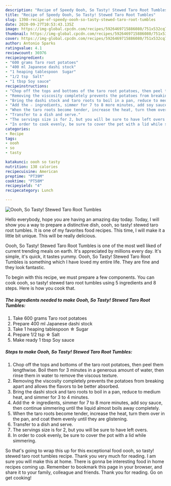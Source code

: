 ```yaml
---
description: "Recipe of Speedy Oooh, So Tasty! Stewed Taro Root Tumbles"
title: "Recipe of Speedy Oooh, So Tasty! Stewed Taro Root Tumbles"
slug: 1398-recipe-of-speedy-oooh-so-tasty-stewed-taro-root-tumbles
date: 2020-09-27T10:53:43.135Z
image: https://img-global.cpcdn.com/recipes/5926469715886080/751x532cq70/oooh-so-tasty-stewed-taro-root-tumbles-recipe-main-photo.jpg
thumbnail: https://img-global.cpcdn.com/recipes/5926469715886080/751x532cq70/oooh-so-tasty-stewed-taro-root-tumbles-recipe-main-photo.jpg
cover: https://img-global.cpcdn.com/recipes/5926469715886080/751x532cq70/oooh-so-tasty-stewed-taro-root-tumbles-recipe-main-photo.jpg
author: Antonio Sparks
ratingvalue: 4.1
reviewcount: 36976
recipeingredient:
- "600 grams Taro root potatoes"
- "400 ml Japanese dashi stock"
- "1 heaping tablespoon  Sugar"
- "1/2 tsp  Salt"
- "1 tbsp Soy sauce"
recipeinstructions:
- "Chop off the tops and bottoms of the taro root potatoes, then peel them lengthwise. Boil them for 3 minutes in a generous amount of water, then rinse them in water to remove the viscous texture."
- "Removing the viscosity completely prevents the potatoes from breaking apart and allows the flavors to be better absorbed."
- "Bring the dashi stock and taro roots to boil in a pan, reduce to medium heat, and simmer for 3 to 4 minutes."
- "Add the ☆ ingredients, simmer for 7 to 8 more minutes, add soy sauce, then continue simmering until the liquid almost boils away completely."
- "When the taro roots become tender, increase the heat, turn them over in the pan, and coat them evenly until they are glistening."
- "Transfer to a dish and serve."
- "The servings size is for 2, but you will be sure to have left overs."
- "In order to cook evenly, be sure to cover the pot with a lid while simmering."
categories:
- Recipe
tags:
- oooh
- so
- tasty

katakunci: oooh so tasty 
nutrition: 138 calories
recipecuisine: American
preptime: "PT39M"
cooktime: "PT58M"
recipeyield: "4"
recipecategory: Lunch

---
```



![Oooh, So Tasty! Stewed Taro Root Tumbles](https://img-global.cpcdn.com/recipes/5926469715886080/751x532cq70/oooh-so-tasty-stewed-taro-root-tumbles-recipe-main-photo.jpg)

Hello everybody, hope you are having an amazing day today. Today, I will show you a way to prepare a distinctive dish, oooh, so tasty! stewed taro root tumbles. It is one of my favorites food recipes. This time, I will make it a little bit unique. This will be really delicious.

Oooh, So Tasty! Stewed Taro Root Tumbles is one of the most well liked of current trending meals on earth. It's appreciated by millions every day. It's simple, it's quick, it tastes yummy. Oooh, So Tasty! Stewed Taro Root Tumbles is something which I have loved my entire life. They are fine and they look fantastic.




To begin with this recipe, we must prepare a few components. You can cook oooh, so tasty! stewed taro root tumbles using 5 ingredients and 8 steps. Here is how you cook that.

<!--inarticleads1-->

##### The ingredients needed to make Oooh, So Tasty! Stewed Taro Root Tumbles:

1. Take 600 grams Taro root potatoes
1. Prepare 400 ml Japanese dashi stock
1. Take 1 heaping tablespoon ☆ Sugar
1. Prepare 1/2 tsp ☆ Salt
1. Make ready 1 tbsp Soy sauce




<!--inarticleads2-->

##### Steps to make Oooh, So Tasty! Stewed Taro Root Tumbles:

1. Chop off the tops and bottoms of the taro root potatoes, then peel them lengthwise. Boil them for 3 minutes in a generous amount of water, then rinse them in water to remove the viscous texture.
1. Removing the viscosity completely prevents the potatoes from breaking apart and allows the flavors to be better absorbed.
1. Bring the dashi stock and taro roots to boil in a pan, reduce to medium heat, and simmer for 3 to 4 minutes.
1. Add the ☆ ingredients, simmer for 7 to 8 more minutes, add soy sauce, then continue simmering until the liquid almost boils away completely.
1. When the taro roots become tender, increase the heat, turn them over in the pan, and coat them evenly until they are glistening.
1. Transfer to a dish and serve.
1. The servings size is for 2, but you will be sure to have left overs.
1. In order to cook evenly, be sure to cover the pot with a lid while simmering.




So that's going to wrap this up for this exceptional food oooh, so tasty! stewed taro root tumbles recipe. Thank you very much for reading. I am sure you will make this at home. There is gonna be interesting food in home recipes coming up. Remember to bookmark this page in your browser, and share it to your family, colleague and friends. Thank you for reading. Go on get cooking!
